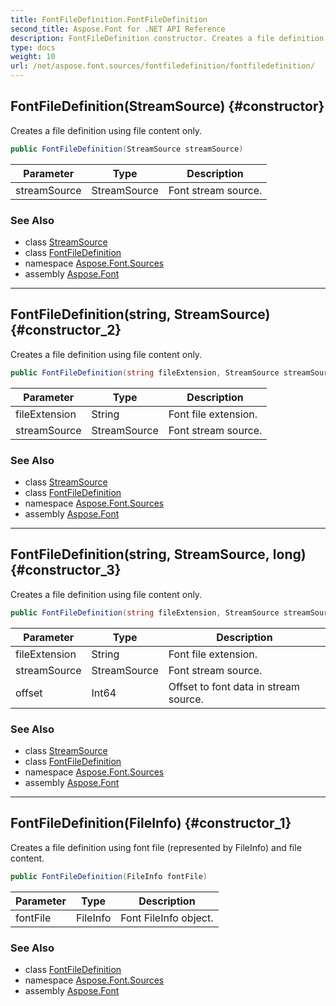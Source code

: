 ```yaml
---
title: FontFileDefinition.FontFileDefinition
second_title: Aspose.Font for .NET API Reference
description: FontFileDefinition constructor. Creates a file definition using file content only
type: docs
weight: 10
url: /net/aspose.font.sources/fontfiledefinition/fontfiledefinition/
---
```

## FontFileDefinition(StreamSource) {#constructor}

Creates a file definition using file content only.

```csharp
public FontFileDefinition(StreamSource streamSource)
```

| Parameter | Type | Description |
| --- | --- | --- |
| streamSource | StreamSource | Font stream source. |

### See Also

* class [StreamSource](../../streamsource/)
* class [FontFileDefinition](../)
* namespace [Aspose.Font.Sources](../../../aspose.font.sources/)
* assembly [Aspose.Font](../../../)

---

## FontFileDefinition(string, StreamSource) {#constructor_2}

Creates a file definition using file content only.

```csharp
public FontFileDefinition(string fileExtension, StreamSource streamSource)
```

| Parameter | Type | Description |
| --- | --- | --- |
| fileExtension | String | Font file extension. |
| streamSource | StreamSource | Font stream source. |

### See Also

* class [StreamSource](../../streamsource/)
* class [FontFileDefinition](../)
* namespace [Aspose.Font.Sources](../../../aspose.font.sources/)
* assembly [Aspose.Font](../../../)

---

## FontFileDefinition(string, StreamSource, long) {#constructor_3}

Creates a file definition using file content only.

```csharp
public FontFileDefinition(string fileExtension, StreamSource streamSource, long offset)
```

| Parameter | Type | Description |
| --- | --- | --- |
| fileExtension | String | Font file extension. |
| streamSource | StreamSource | Font stream source. |
| offset | Int64 | Offset to font data in stream source. |

### See Also

* class [StreamSource](../../streamsource/)
* class [FontFileDefinition](../)
* namespace [Aspose.Font.Sources](../../../aspose.font.sources/)
* assembly [Aspose.Font](../../../)

---

## FontFileDefinition(FileInfo) {#constructor_1}

Creates a file definition using font file (represented by FileInfo) and file content.

```csharp
public FontFileDefinition(FileInfo fontFile)
```

| Parameter | Type | Description |
| --- | --- | --- |
| fontFile | FileInfo | Font FileInfo object. |

### See Also

* class [FontFileDefinition](../)
* namespace [Aspose.Font.Sources](../../../aspose.font.sources/)
* assembly [Aspose.Font](../../../)


